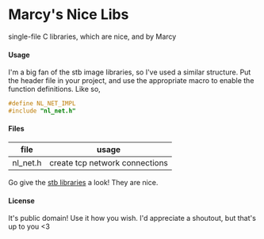 Marcy's Nice Libs
===

single-file C libraries, which are nice, and by Marcy

#### Usage

I'm a big fan of the stb image libraries, so I've used a similar structure. Put the header file in your project, and use the appropriate macro to enable the function definitions. Like so,

```c
#define NL_NET_IMPL
#include "nl_net.h"
```

#### Files

| file | usage |
| ---- | ----- |
| nl_net.h | create tcp network connections |


Go give the [stb libraries](https://github.com/nothings/stb) a look! They are nice.

#### License

It's public domain! Use it how you wish. I'd appreciate a shoutout, but that's up to you <3
